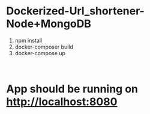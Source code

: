 # Dockerized-Url_shortener-Node+MongoDB
1. npm install
2. docker-composer build
3. docker-compose up
<br />

# App should be running on <a href="http://localhost:8080">http://localhost:8080</a>
